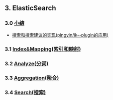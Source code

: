 
## 3. ElasticSearch

### 3.0 [小结](./3.0_)
  * [搜索和搜索建议的实现(pingyin/ik--plugin的应用)](./ik%2Bpinyin.md)
### 3.1 [Index&Mapping(索引和映射)](./3.1_Index-Mapping)

### 3.2 [Analyze(分词)](./3.2_Analyze)

### 3.3 [Aggregation(聚合)](./3.3_Aggregation)

### 3.4 [Search(搜索)](./3.4_Search)
